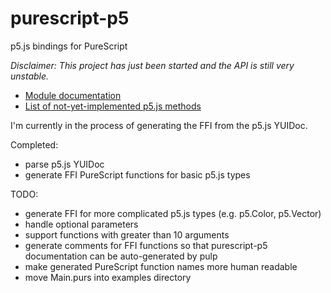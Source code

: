 # purescript-p5

p5.js bindings for PureScript

*Disclaimer: This project has just been started and the API is still very unstable.*

* [Module documentation](generated-docs/)
* [List of not-yet-implemented p5.js methods](unsupported.md)


I'm currently in the process of generating the FFI from the p5.js YUIDoc.

Completed:
  * parse p5.js YUIDoc
  * generate FFI PureScript functions for basic p5.js types

TODO:
  * generate FFI for more complicated p5.js types (e.g. p5.Color, p5.Vector)
  * handle optional parameters
  * support functions with greater than 10 arguments
  * generate comments for FFI functions so that purescript-p5 documentation can be auto-generated by pulp
  * make generated PureScript function names more human readable
  * move Main.purs into examples directory
